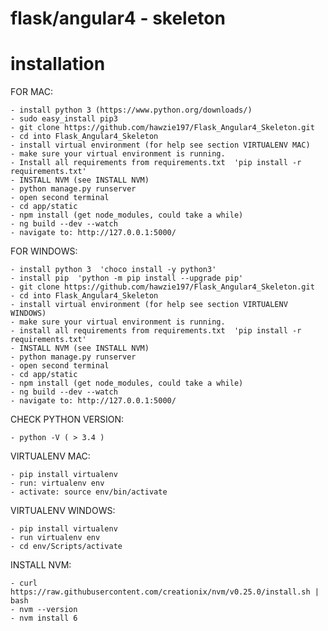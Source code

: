 flask/angular4 - skeleton
=========================

installation
============

FOR MAC:

    - install python 3 (https://www.python.org/downloads/)
    - sudo easy_install pip3
    - git clone https://github.com/hawzie197/Flask_Angular4_Skeleton.git
    - cd into Flask_Angular4_Skeleton
    - install virtual environment (for help see section VIRTUALENV MAC)
    - make sure your virtual environment is running.
    - Install all requirements from requirements.txt  'pip install -r requirements.txt'
    - INSTALL NVM (see INSTALL NVM)
    - python manage.py runserver
    - open second terminal
    - cd app/static
    - npm install (get node_modules, could take a while)
    - ng build --dev --watch
    - navigate to: http://127.0.0.1:5000/

FOR WINDOWS:

    - install python 3  'choco install -y python3'
    - install pip  'python -m pip install --upgrade pip'
    - git clone https://github.com/hawzie197/Flask_Angular4_Skeleton.git
    - cd into Flask_Angular4_Skeleton
    - install virtual environment (for help see section VIRTUALENV WINDOWS)
    - make sure your virtual environment is running.
    - install all requirements from requirements.txt  'pip install -r requirements.txt'
    - INSTALL NVM (see INSTALL NVM)
    - python manage.py runserver
    - open second terminal
    - cd app/static
    - npm install (get node_modules, could take a while)
    - ng build --dev --watch
    - navigate to: http://127.0.0.1:5000/


CHECK PYTHON VERSION:

    - python -V ( > 3.4 )

VIRTUALENV MAC:

    - pip install virtualenv
    - run: virtualenv env
    - activate: source env/bin/activate

VIRTUALENV WINDOWS:

    - pip install virtualenv
    - run virtualenv env
    - cd env/Scripts/activate

INSTALL NVM:

    - curl https://raw.githubusercontent.com/creationix/nvm/v0.25.0/install.sh | bash
    - nvm --version
    - nvm install 6
